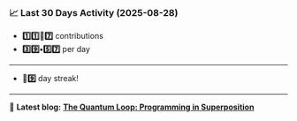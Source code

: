 <!--START_STATS-->
### 📈 Last 30 Days Activity (2025-08-28)  
- **1️⃣1️⃣🎱7️⃣** contributions  
- **3️⃣9️⃣•5️⃣7️⃣** per day
---
- **🎱9️⃣** day streak!
---
📝 **Latest blog:** [**The Quantum Loop: Programming in Superposition**](https://andriak.com/blog/quantum-loop)
<!--END_STATS-->
